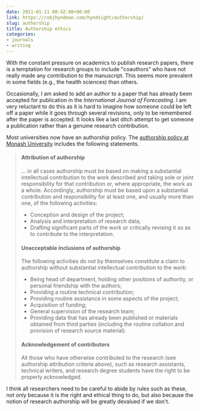 ```yaml
---
date: 2011-01-11 00:42:08+00:00
link: https://robjhyndman.com/hyndsight/authorship/
slug: authorship
title: Authorship ethics
categories:
- journals
- writing
---
```


With the constant pressure on academics to publish research papers, there is a temptation for research groups to include "coauthors" who have not really made any contribution to the manuscript. This seems more prevalent in some fields (e.g., the health sciences) than others.

Occasionally, I am asked to add an author to a paper that has already been accepted for publication in the _International Journal of Forecasting_. I am very reluctant to do this as it is hard to imagine how someone could be left off a paper while it goes through several revisions, only to be remembered after the paper is accepted. It looks like a last ditch attempt to get someone a publication rather than a genuine research contribution.

Most universities now have an authorship policy. The [authorship policy at Monash University](http://www.policy.monash.edu/policy-bank/academic/research/research-outputs-and-authorship-policy.html) includes the following statements.

> #### Attribution of authorship
>
>
>... in all cases authorship must be based on making a substantial intellectual contribution to the work described and taking sole or joint responsibility for that contribution or, where appropriate, the work as a whole. Accordingly, authorship must be based upon a substantial contribution and responsibility for at least one, and usually more than one, of the following activities:
>
>   * Conception and design of the project;
>   * Analysis and interpretation of research data;
>   * Drafting significant parts of the work or critically revising it so as to contribute to the interpretation.
>
> #### Unacceptable inclusions of authorship
>
>The following activities do not by themselves constitute a claim to authorship without substantial intellectual contribution to the work:
>
>   * Being head of department, holding other positions of authority, or personal friendship with the authors;
>   * Providing a routine technical contribution;
>   * Providing routine assistance in some aspects of the project;
>   * Acquisition of funding;
>   * General supervision of the research team;
>   * Providing data that has already been published or materials obtained from third parties (including the routine collation and provision of research source material).
>
> #### Acknowledgement of contributors
>
> All those who have otherwise contributed to the research (see authorship attribution criteria above), such as research assistants, technical writers, and research degree students have the right to be properly acknowledged.

I think all researchers need to be careful to abide by rules such as these, not only because it is the right and ethical thing to do, but also because the notion of research authorship will be greatly devalued if we don't.
